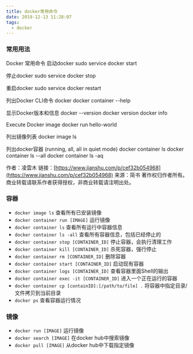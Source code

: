 ```yaml
---
title: docker常用命令
date: 2019-12-13 11:28:07
tags:
  - docker
---
```


### 常用用法

Docker 常用命令
启动docker
sudo service docker start

停止docker
sudo service docker stop

重启docker
sudo service docker restart

列出Docker CLI命令
docker
docker container --help

显示Docker版本和信息
docker --version
docker version
docker info

Execute Docker image
docker run hello-world

列出镜像列表
docker image ls

列出docker容器 (running, all, all in quiet mode)
docker container ls
docker container ls --all
docker container ls -aq

作者：凌雲木
链接：[https://www.jianshu.com/p/cef32b054968](https://www.jianshu.com/p/cef32b054968)
来源：简书
著作权归作者所有。商业转载请联系作者获得授权，非商业转载请注明出处。

### 容器

- `docker image ls` 查看所有已安装镜像
- `docker container run [IMAGE]` 运行镜像
- `docker container ls` 查看所有运行中容器信息
- `docker container ls -all` 查看所有容器信息，包括已经停止的
- `docker container stop [CONTAINER_ID]` 停止容器，会执行清理工作
- `docker container kill [CONTAINER_ID]` 杀死容器，强行停止
- `docker container rm [CONTAINER_ID]` 删除容器
- `docker container start [CONTAINER_ID]` 启动现有容器
- `docker container logs [CONTAINER_ID]` 查看容器里面Shell的输出
- `docker container exec -it [CONTAINER_ID]` 进入一个正在运行的容器
- `docker container cp [containID]:[/path/to/file] .` 将容器中指定目录/文件拷贝到当前目录
- `docker ps` 查看容器运行情况

### 镜像

- `docker run [IMAGE]` 运行镜像
- `docker search [IMAGE]` 在docker hub中搜索镜像
- `docker pull [IMAGE]` 从docker hub中下载指定镜像

